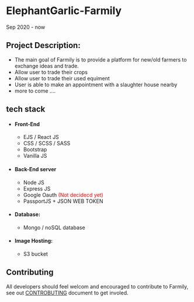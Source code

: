 # ElephantGarlic-Farmily

Sep 2020 - now
## Project Description: 
- The main goal of Farmily is to provide a platform for new/old farmers to exchange ideas and trade.
- Allow user to trade their crops 
- Allow user to trade their used equiment
- User is able to make an appointment with a slaughter house nearby
- more to come ....

## tech stack

- #### Front-End
  - EJS / React JS
  - CSS / SCSS / SASS
  - Bootstrap
  - Vanilla JS
- #### Back-End server
  - Node JS 
  - Express JS
  - Google Oauth <span style="color: red">(Not decidecd yet)</span>
  - PassportJS + JSON WEB TOKEN
- #### Database: 
  - Mongo / noSQL database
- #### Image Hosting:
  - S3 bucket

## Contributing
All developers should feel welcom and encouraged to contribute to Farmily, see out [CONTROBUTING](https://github.com/emo8355/ElephantGarlic-Farmily/blob/main/CONTRIBUTING.md) document to get involed.
